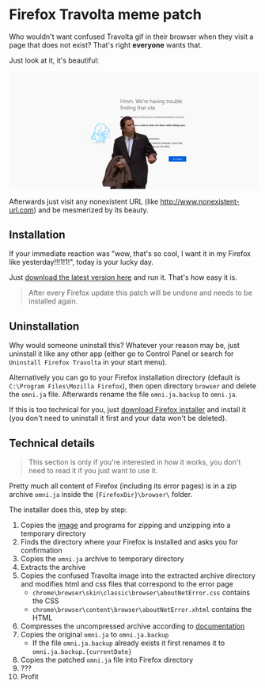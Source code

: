 # Firefox Travolta meme patch

Who wouldn't want confused Travolta gif in their browser when they visit a page that does not exist?
That's right **everyone** wants that.

Just look at it, it's beautiful:

![Confused Travolta Meme Screenshot](screenshots/screenshot.png)

Afterwards just visit any nonexistent URL (like http://www.nonexistent-url.com) and be mesmerized by its beauty.

## Installation

If your immediate reaction was "wow, that's so cool, I want it in my Firefox like yesterday!!!1!1!", today is your lucky
day.

Just
[download the latest version here](https://github.com/RikudouSage/FirefoxTravoltaMemePatch/releases/latest/download/FirefoxTravoltaSetup.exe)
and run it. That's how easy it is.

> After every Firefox update this patch will be undone and needs to be installed again.

## Uninstallation

Why would someone uninstall this? Whatever your reason may be, just uninstall it like any other app (either go to
Control Panel or search for `Uninstall Firefox Travolta` in your start menu).

Alternatively you can go to your Firefox installation directory
(default is `C:\Program Files\Mozilla Firefox`), then open directory `browser` and delete the `omni.ja` file. Afterwards
rename the file `omni.ja.backup` to `omni.ja`.

If this is too technical for you, just [download Firefox installer](https://www.mozilla.org/firefox/download/thanks/)
and install it (you don't need to uninstall it first and your data won't be deleted).

## Technical details

> This section is only if you're interested in how it works, you don't need to read it if you just want to use it.

Pretty much all content of Firefox (including its error pages) is in a zip archive `omni.ja` inside the
`{FirefoxDir}\browser\` folder.

The installer does this, step by step:

1. Copies the [image](travolta.webp) and programs for zipping and unzipping into a temporary directory
2. Finds the directory where your Firefox is installed and asks you for confirmation
3. Copies the `omni.ja` archive to temporary directory
4. Extracts the archive
5. Copies the confused Travolta image into the extracted archive directory and modifies html and css files that
correspond to the error page
    - `chrome\browser\skin\classic\browser\aboutNetError.css` contains the CSS
    - `chrome\browser\content\browser\aboutNetError.xhtml` contains the HTML
6. Compresses the uncompressed archive according to [documentation](https://developer.mozilla.org/en-US/docs/Mozilla/About_omni.ja_(formerly_omni.jar))
7. Copies the original `omni.ja` to `omni.ja.backup`
    - If the file `omni.ja.backup` already exists it first renames it to `omni.ja.backup.{currentDate}`
8. Copies the patched `omni.ja` file into Firefox directory
9. ???
10. Profit

